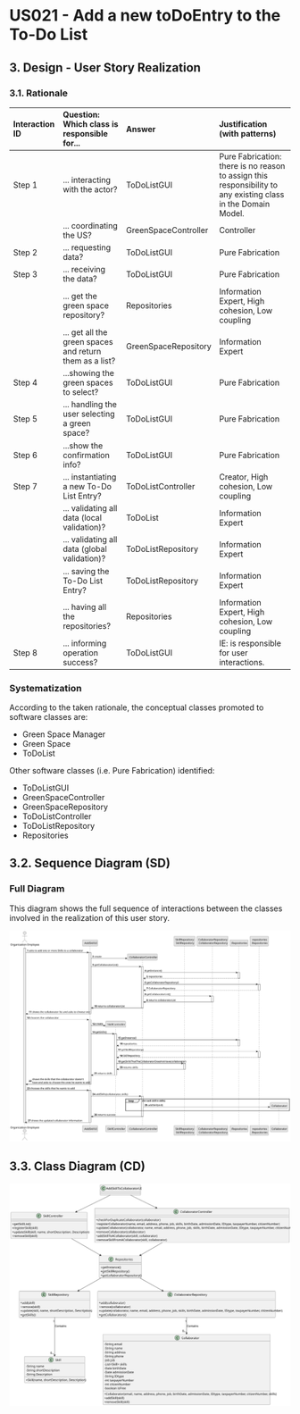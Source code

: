 # US021 - Add a new toDoEntry to the To-Do List

## 3. Design - User Story Realization

### 3.1. Rationale


| Interaction ID | Question: Which class is responsible for...           | Answer                 | Justification (with patterns)                                                                                 |
|:--------------|:------------------------------------------------------|:-----------------------|:--------------------------------------------------------------------------------------------------------------|
| Step 1  		    | 	... interacting with the actor?                      | ToDoListGUI            | Pure Fabrication: there is no reason to assign this responsibility to any existing class in the Domain Model. |
| 			  	        | 	... coordinating the US?                             | GreenSpaceController   | Controller                                                                                                    |
| Step 2  		    | 	... requesting data?                                 | ToDoListGUI            | Pure Fabrication                                                                                              |
| Step 3			     | ... receiving the data?                               | ToDoListGUI            | Pure Fabrication                                                                                              |
| 			  		       | ... get the green space repository?					            | Repositories           | Information Expert, High cohesion, Low coupling                                                               |
| 			  		       | ... get all the green spaces and return them as a list? | GreenSpaceRepository   | Information Expert                                                                                            |
| Step 4  		    | 	...showing the green spaces to select?						           | ToDoListGUI            | Pure Fabrication                                                                                              |
| Step 5  		    | ... handling the user selecting a green space?         | ToDoListGUI            | Pure Fabrication                                                                                              |
| Step 6  		    | 	...show the confirmation info?                       | ToDoListGUI            | Pure Fabrication                                                                                              |
| Step 7  		    | 	... instantiating a new To-Do List Entry?            | ToDoListController     | Creator, High cohesion, Low coupling                                                                          |
| 		            | 	... validating all data (local validation)?          | ToDoList               | Information Expert                                                                                            |
| 			  		       | 	... validating all data (global validation)?         | ToDoListRepository     | Information Expert                                                                                     |
| 			  		       | 	... saving the To-Do List Entry?                     | ToDoListRepository     | Information Expert                                                                                       |
|               | ... having all the repositories?                      | Repositories           |  Information Expert, High cohesion, Low coupling                                                                                                        |
| Step 8  		    | 	... informing operation success?                     | ToDoListGUI            | IE: is responsible for user interactions.                                                                     |

### Systematization ##

According to the taken rationale, the conceptual classes promoted to software classes are:

* Green Space Manager
* Green Space
* ToDoList

Other software classes (i.e. Pure Fabrication) identified:

* ToDoListGUI
* GreenSpaceController
* GreenSpaceRepository
* ToDoListController
* ToDoListRepository
* Repositories


## 3.2. Sequence Diagram (SD)

### Full Diagram

This diagram shows the full sequence of interactions between the classes involved in the realization of this user story.

![Sequence Diagram - Full](svg/us021-sequence-diagram-full.svg)

## 3.3. Class Diagram (CD)

![Class Diagram](svg/us021-class-diagram.svg)